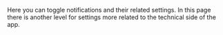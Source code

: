 Here you can toggle notifications and their related settings. In this page there is another level for settings more related to the technical side of the app.